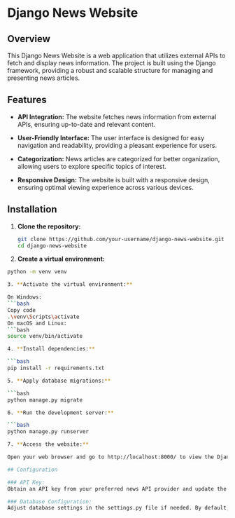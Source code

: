 # Django News Website

## Overview

This Django News Website is a web application that utilizes external APIs to fetch and display news information. The project is built using the Django framework, providing a robust and scalable structure for managing and presenting news articles.

## Features

- **API Integration:** The website fetches news information from external APIs, ensuring up-to-date and relevant content.
  
- **User-Friendly Interface:** The user interface is designed for easy navigation and readability, providing a pleasant experience for users.

- **Categorization:** News articles are categorized for better organization, allowing users to explore specific topics of interest.

- **Responsive Design:** The website is built with a responsive design, ensuring optimal viewing experience across various devices.

## Installation

1. **Clone the repository:**
   ```bash
   git clone https://github.com/your-username/django-news-website.git
   cd django-news-website

2. **Create a virtual environment:**
  ```bash
  python -m venv venv

3. **Activate the virtual environment:**

  On Windows:
  ```bash
  Copy code
  .\venv\Scripts\activate
  On macOS and Linux:
  ```bash
  source venv/bin/activate

4. **Install dependencies:**

  ```bash
  pip install -r requirements.txt

5. **Apply database migrations:**

  ```bash
  python manage.py migrate

6. **Run the development server:**

  ```bash
  python manage.py runserver

7. **Access the website:**

  Open your web browser and go to http://localhost:8000/ to view the Django News Website.

## Configuration

### API Key:
Obtain an API key from your preferred news API provider and update the NEWS_API_KEY variable in the settings.py file.

### Database Configuration:
Adjust database settings in the settings.py file if needed. By default, the project is configured to use SQLite.

